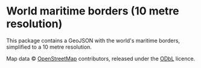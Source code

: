 # World maritime borders (10 metre resolution)

This package contains a GeoJSON with the world's maritime borders, simplified to a 10 metre resolution.

Map data © [OpenStreetMap](https://openstreetmap.org) contributors, released under the [ODbL](https://opendatacommons.org/licenses/odbl/) licence.